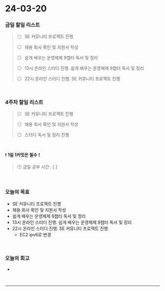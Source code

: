 # 24-03-20
### 금일 할일 리스트
> - [ ]  SE 커뮤니티 프로젝트 진행
>
> - [ ]  채용 회사 확인 및 지원서 작성
>
> - [ ]  쉽게 배우는 운영체제 9챕터 독서 및 정리
>
> - [ ]  13시 온라인 스터디 진행. 쉽게 배우는 운영체제 9챕터 독서 및 정리
>
> - [ ]  22시 온라인 스터디 진행. SE 커뮤니티 프로젝트 진행

<br/>

### 4주차 할일 리스트  
> - [ ]  SE 커뮤니티 프로젝트 진행
>
> - [ ]  채용 회사 확인 및 지원서 작성
>
> - [ ]  스터디 독서 및 정리 진행

<br/>

❗ **1일 1커밋은 필수** ❗
> 🕒 금일 공부 시간 : [  ]

<br/>

### 오늘의 목표
- SE 커뮤니티 프로젝트 진행
- 채용 회사 확인 및 지원서 작성
- 쉽게 배우는 운영체제 9챕터 독서 및 정리
- 13시 온라인 스터디 진행. 쉽게 배우는 운영체제 9챕터 독서 및 정리
- 22시 온라인 스터디 진행. SE 커뮤니티 프로젝트 진행
    - EC2 ipv6로 변경

<br>

### 오늘의 회고
- 


<br/>

------------  
